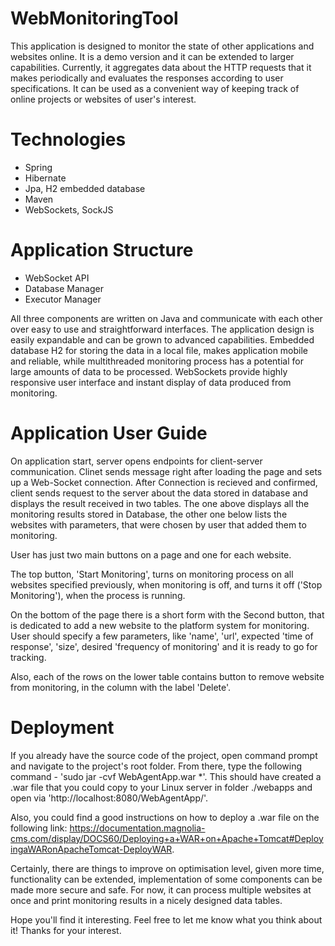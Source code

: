 # WebMonitoringTool


This application is designed to monitor the state of other applications and websites online. It is a demo version and it can be extended to larger capabilities.
Currently, it aggregates data about the HTTP requests that it makes periodically and evaluates the responses according to user specifications. 
It can be used as a convenient way of keeping track of online projects or websites of user's interest. 


# Technologies

- Spring
- Hibernate
- Jpa, H2 embedded database
- Maven
- WebSockets, SockJS


# Application Structure

- WebSocket API
- Database Manager
- Executor Manager

All three components are written on Java and communicate with each other over easy to use and straightforward interfaces. The application design is easily expandable and can be grown to advanced capabilities. Embedded database H2 for storing the data in a local file, makes application mobile and reliable, while multithreaded monitoring process has a potential for large amounts of data to be processed. WebSockets provide highly responsive user interface and instant display of data produced from monitoring.


# Application User Guide

On application start, server opens endpoints for client-server communication. Clinet sends message right after loading the page and sets up a Web-Socket connection. After Connection is recieved and confirmed, client sends request to the server about the data stored in database and displays the result received in two tables. The one above displays all the monitoring results stored in Database, the other one below lists the websites with parameters, that were chosen by user that added them to monitoring. 

User has just two main buttons on a page and one for each website. 

The top button, 'Start Monitoring', turns on monitoring process on all websites specified previously, when monitoring is off, and turns it off ('Stop Monitoring'), when the process is running.

On the bottom of the page there is a short form with the Second button, that is dedicated to add a new website to the platform system for monitoring. User should specify a few parameters, like 'name', 'url', expected 'time of response', 'size', desired 'frequency of monitoring' and it is ready to go for tracking.

Also, each of the rows on the lower table contains button to remove website from monitoring, in the column with the label 'Delete'.


# Deployment 


If you already have the source code of the project, open command prompt and navigate to the project's root folder. From there, type the following command - 'sudo jar -cvf WebAgentApp.war *'. This should have created a .war file that you could copy to your Linux server in folder ./webapps and open via 'http://localhost:8080/WebAgentApp/'.

Also, you could find a good instructions on how to deploy a .war file on the following link: https://documentation.magnolia-cms.com/display/DOCS60/Deploying+a+WAR+on+Apache+Tomcat#DeployingaWARonApacheTomcat-DeployWAR.



Certainly, there are things to improve on optimisation level, given more time, functionality can be extended, implementation of some components can be made more secure and safe. For now, it can process multiple websites at once and print monitoring results in a nicely designed data tables.

Hope you'll find it interesting. Feel free to let me know what you think about it!
Thanks for your interest.
